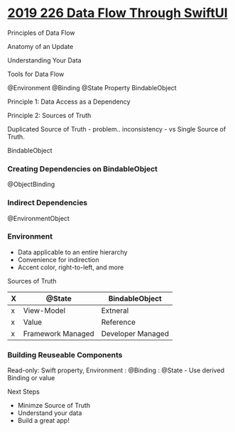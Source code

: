 
# [2019 226 Data Flow Through SwiftUI](https://developer.apple.com//videos/play/wwdc2019/226/)



Principles of Data Flow

Anatomy of an Update

Understanding Your Data


Tools for Data Flow

@Environment @Binding @State Property BindableObject

Principle 1: Data Access as a Dependency

Principle 2: Sources of Truth

Duplicated Source of Truth - problem.. inconsistency - vs Single Source of Truth.



BindableObject

### Creating Dependencies on BindableObject

@ObjectBinding

### Indirect Dependencies

@EnvironmentObject


### Environment

- Data applicable to an entire hierarchy
- Convenience for indirection
- Accent color, right-to-left, and more


Sources of Truth

X|@State|BindableObject
---|---|---
x|View-Model|Extneral
x|Value|Reference
x|Framework Managed|Developer Managed

### Building Reuseable Components

Read-only: Swift property, Environment
: @Binding
: @State - Use derived Binding or value


Next Steps

- Minimze Source of Truth
- Understand your data
- Build a great app!